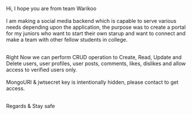 Hi, I hope you are from team Warikoo </br>
</br>
I am making a social media backend which is capable to serve various needs depending upon the application, the purpose was to create a portal for my juniors who want to start their own starup and want to connect and make a team with other fellow students in college.

</br>
Right Now we can perform CRUD operation to Create, Read, Update and Delete users, user profiles, user posts, comments, likes, dislikes and allow access to verified users only.
</br>
</br>
MongoURI & jwtsecret key is intentionally hidden, please contact to get access.
</br>
</br>

Regards & Stay safe 
